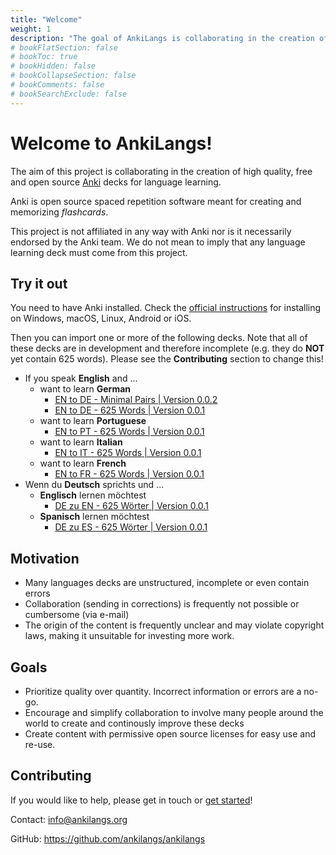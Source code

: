 ```yaml
---
title: "Welcome"
weight: 1
description: "The goal of AnkiLangs is collaborating in the creation of high quality Anki decks for language learning."
# bookFlatSection: false
# bookToc: true
# bookHidden: false
# bookCollapseSection: false
# bookComments: false
# bookSearchExclude: false
---
```


# Welcome to AnkiLangs!

The aim of this project is collaborating in the creation of high quality, free
and open source [Anki](https://apps.ankiweb.net/) decks for language learning.

Anki is open source spaced repetition software meant for creating and
memorizing _flashcards_.

This project is not affiliated in any way with Anki nor is it necessarily
endorsed by the Anki team. We do not mean to imply that any language learning
deck must come from this project.


## Try it out

You need to have Anki installed. Check the [official instructions](https://apps.ankiweb.net/)
for installing on Windows, macOS, Linux, Android or iOS.

Then you can import one or more of the following decks. Note that all of these
decks are in development and therefore incomplete (e.g. they do **NOT** yet
contain 625 words). Please see the **Contributing** section to change this! 

* If you speak **English** and ...
  * want to learn **German**
    * [EN to DE - Minimal Pairs | Version 0.0.2](https://github.com/ankilangs/ankilangs/releases/download/EN_to_DE_Minimal_Pairs%2F0.0.2/AnkiLangs._.EN.to.DE._.Minimal.Pairs.-.0.0.2.apkg)
    * [EN to DE - 625 Words | Version 0.0.1 ](https://github.com/ankilangs/ankilangs/releases/download/EN_to_DE_625_Words%2F0.0.1/AnkiLangs._.EN.to.DE._.625.Words.-.0.0.1.apkg)
  * want to learn **Portuguese**
    * [EN to PT - 625 Words | Version 0.0.1](https://github.com/ankilangs/ankilangs/releases/download/EN_to_PT_625_Words%2F0.0.1/AnkiLangs._.EN.to.PT._.625.Words.-.0.0.1.apkg)
  * want to learn **Italian**
    * [EN to IT - 625 Words | Version 0.0.1 ](https://github.com/ankilangs/ankilangs/releases/download/EN_to_IT_625_Words%2F0.0.1/AnkiLangs._.EN.to.IT._.625.Words.-.0.0.1.apkg)
  * want to learn **French**
    * [EN to FR - 625 Words | Version 0.0.1](https://github.com/ankilangs/ankilangs/releases/download/EN_to_FR_625_Words%2F0.0.1/AnkiLangs._.EN.to.FR._.625.Words.-.0.0.1.apkg)
* Wenn du **Deutsch** sprichts und ...
  * **Englisch** lernen möchtest
    * [DE zu EN - 625 Wörter | Version 0.0.1 ](https://github.com/ankilangs/ankilangs/releases/download/DE_to_EN_625_Words%2F0.0.1/AnkiLangs._.DE.zu.EN._.625.Worter.-.0.0.1.apkg)
  * **Spanisch** lernen möchtest
    * [DE zu ES - 625 Wörter | Version 0.0.1](https://github.com/ankilangs/ankilangs/releases/download/DE_to_ES_625_Words%2F0.0.1/AnkiLangs._.DE.zu.ES._.625.Worter.-.0.0.1.apkg)


## Motivation

* Many languages decks are unstructured, incomplete or even contain errors
* Collaboration (sending in corrections) is frequently not possible or
  cumbersome (via e-mail)
* The origin of the content is frequently unclear and may violate copyright
  laws, making it unsuitable for investing more work.


## Goals

* Prioritize quality over quantity. Incorrect information or errors are a
  no-go.
* Encourage and simplify collaboration to involve many people around the world
  to create and continously improve these decks
* Create content with permissive open source licenses for easy use and re-use.


## Contributing

If you would like to help, please get in touch or [get
started](https://github.com/ankilangs/ankilangs?tab=readme-ov-file#contribute-changes)!

Contact: info@ankilangs.org

GitHub: https://github.com/ankilangs/ankilangs
